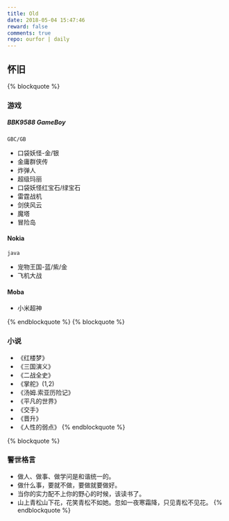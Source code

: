 ```yaml
---
title: Old
date: 2018-05-04 15:47:46
reward: false 
comments: true 
repo: ourfor | daily 
---
```

## 怀旧

{% blockquote %}
### 游戏

##### BBK9588 GameBoy
` GBC/GB ` 
- 口袋妖怪-金/银
- 金庸群侠传
- 炸弹人
- 超级玛丽
- 口袋妖怪红宝石/绿宝石
- 雷霆战机
- 剑侠风云
- 魔塔
- 冒险岛


#### Nokia
` java `
- 宠物王国-蓝/紫/金
- 飞机大战

#### Moba
- 小米超神

{% endblockquote %}
{% blockquote %}
### 小说
- 《红楼梦》
- 《三国演义》
- 《二战全史》
- 《掌舵》(1,2)
- 《汤姆.索亚历险记》
- 《平凡的世界》
- 《交手》
- 《晋升》
- 《人性的弱点》
{% endblockquote %}

{% blockquote %}
### 警世格言
- 做人、做事、做学问是和谐统一的。
- 做什么事，要就不做，要做就要做好。
- 当你的实力配不上你的野心的时候，该读书了。
- 山上青松山下花，花笑青松不如她。忽如一夜寒霜降，只见青松不见花。
{% endblockquote %}